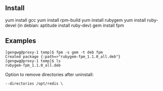 ## Install
yum install gcc
yum install rpm-build
yum install rubygem
yum install ruby-devel  (in debian: aptitude install ruby-dev)
gem install fpm

## Examples
```
[gengwg@proxy-1 temp]$ fpm -s gem -t deb fpm
Created package {:path=>"rubygem-fpm_1.1.0_all.deb"}
[gengwg@proxy-1 temp]$ ls
rubygem-fpm_1.1.0_all.deb
```

Option to remove directories after uninstall:
```
--directories /opt/redis \
```
